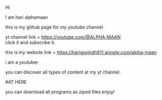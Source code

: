Hi

I am hari alphamaan


this is my github page for my youtube channel

yt channel link =
https://youtube.com/@ALPHA-MAAN
<br>
click it and subscribe it.



this is my website link = https://harigovindh911.wixsite.com/alpha-maan


i am a youtuber

you can discover all types of content at my yt channel.




#AT HERE

you can download all programs as ziped files enjoy!


